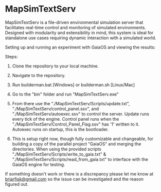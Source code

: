 # MapSimTextServ
MapSimTextServ is a file-driven environmental simulation server that facilitates real-time control and monitoring of simulated environments. Designed with modularity and extensibility in mind, this system is ideal for standalone use cases requiring dynamic interaction with a simulated world.

Setting up and running an experiment with GaiaOS and viewing the results:

Steps:

1. Clone the repository to your local machine.

2. Navigate to the repository.

3. Run builderman.bat [Windows] or builderman.sh [Linux/Mac]

4. Go to the "bin" folder and run "MapSimTextServ.exe"

5. From there use the "./MapSimTextServ/Scripts/update.txt", "./MapSimTextServ/control_panel.ssv", and "./MapSimTextServ/autoexec.ssv" to control the server. Update runs every tick of the engine. Control panel runs when the "./MapSimTextServ/Control_Panel_Flag.ssv" has '1' written to it. Autoexec runs on startup, this is the bootloader.

6. This is setup right now, though fully customizable and changeable, for building a copy of the parallel project "GaiaOS" and merging the directories. When using the provided scripts "./MapSimTextServ/Scripts/write_to_gaia.txt" & "./MapSimTextServ/Scripts/read_from_gaia.txt" to interface with the GaiaOS engine for testing.

If something doesn't work or there is a discrepancy please let me know at briarfisk@gmail.com so the issue can be investigated and the reason figured out. 